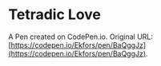 # Tetradic Love

A Pen created on CodePen.io. Original URL: [https://codepen.io/Ekfors/pen/BaQggJz](https://codepen.io/Ekfors/pen/BaQggJz).


